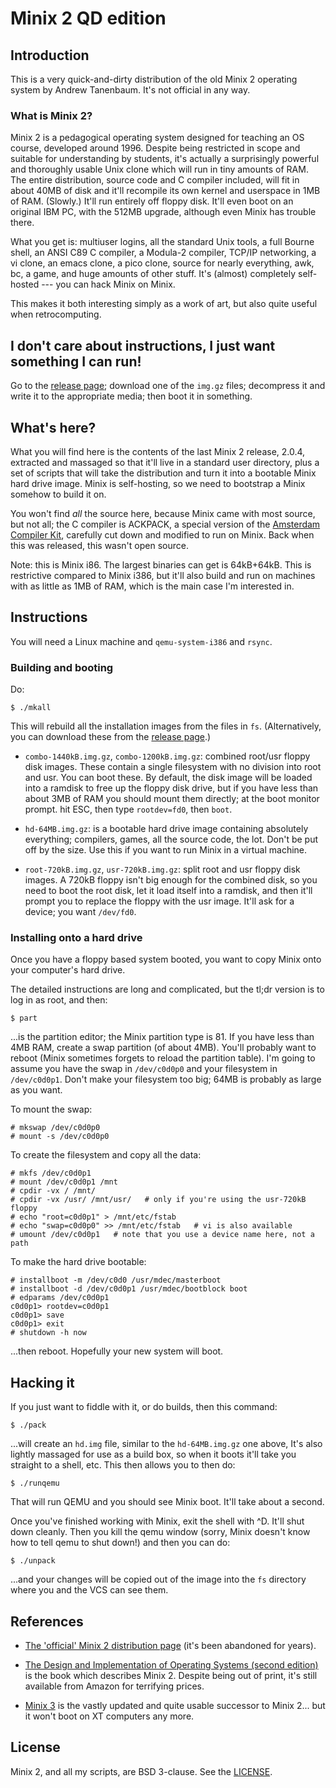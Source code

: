 # Minix 2 QD edition

## Introduction

This is a very quick-and-dirty distribution of the old Minix 2 operating
system by Andrew Tanenbaum. It's not official in any way.


### What is Minix 2?

Minix 2 is a pedagogical operating system designed for teaching an OS
course, developed around 1996. Despite being restricted in scope and
suitable for understanding by students, it's actually a surprisingly
powerful and thoroughly usable Unix clone which will run in tiny amounts of
RAM. The entire distribution, source code and C compiler included, will fit
in about 40MB of disk and it'll recompile its own kernel and userspace in
1MB of RAM. (Slowly.) It'll run entirely off floppy disk. It'll even boot on
an original IBM PC, with the 512MB upgrade, although even Minix has trouble
there.

What you get is: multiuser logins, all the standard Unix tools, a full
Bourne shell, an ANSI C89 C compiler, a Modula-2 compiler, TCP/IP
networking, a vi clone, an emacs clone, a pico clone, source for nearly
everything, awk, bc, a game, and huge amounts of other stuff. It's (almost)
completely self-hosted --- you can hack Minix on Minix.

This makes it both interesting simply as a work of art, but also quite
useful when retrocomputing.


## I don't care about instructions, I just want something I can run!

Go to the [release page](https://github.com/davidgiven/minix2/releases/latest);
download one of the `img.gz` files; decompress it and write it to the
appropriate media; then boot it in something.


## What's here?

What you will find here is the contents of the last Minix 2 release, 2.0.4,
extracted and massaged so that it'll live in a standard user directory, plus
a set of scripts that will take the distribution and turn it into a bootable
Minix hard drive image. Minix is self-hosting, so we need to bootstrap a
Minix somehow to build it on.

You won't find *all* the source here, because Minix came with most source,
but not all; the C compiler is ACKPACK, a special version of the [Amsterdam
Compiler Kit](http://tack.sf.net), carefully cut down and modified to run on
Minix. Back when this was released, this wasn't open source.

Note: this is Minix i86. The largest binaries can get is 64kB+64kB. This is
restrictive compared to Minix i386, but it'll also build and run on machines
with as little as 1MB of RAM, which is the main case I'm interested in.


## Instructions

You will need a Linux machine and `qemu-system-i386` and `rsync`.


### Building and booting

Do:

    $ ./mkall

This will rebuild all the installation images from the files in `fs`.
(Alternatively, you can download these from the
[release page](https://github.com/davidgiven/minix2/releases/latest).)

  * `combo-1440kB.img.gz`, `combo-1200kB.img.gz`: combined root/usr floppy
    disk images. These contain a single filesystem with no division into root
    and usr. You can boot these. By default, the disk image will be loaded
    into a ramdisk to free up the floppy disk drive, but if you have less than
    about 3MB of RAM you should mount them directly; at the boot monitor prompt.
    hit ESC, then type `rootdev=fd0`, then `boot`.

  * `hd-64MB.img.gz`: is a bootable hard drive image containing absolutely
    everything; compilers, games, all the source code, the lot. Don't be put
    off by the size. Use this if you want to run Minix in a virtual machine.

  * `root-720kB.img.gz`, `usr-720kB.img.gz`: split root and usr floppy disk
    images. A 720kB floppy isn't big enough for the combined disk, so you need
    to boot the root disk, let it load itself into a ramdisk, and then it'll
    prompt you to replace the floppy with the usr image. It'll ask for a device;
    you want `/dev/fd0`.


### Installing onto a hard drive

Once you have a floppy based system booted, you want to copy Minix onto your
computer's hard drive.

The detailed instructions are long and complicated, but the tl;dr version is
to log in as root, and then:

    $ part

...is the partition editor; the Minix partition type is 81. If you have less
than 4MB RAM, create a swap partition (of about 4MB). You'll probably want to
reboot (Minix sometimes forgets to reload the partition table). I'm going to
assume you have the swap in `/dev/c0d0p0` and your filesystem in
`/dev/c0d0p1`. Don't make your filesystem too big; 64MB is probably as large
as you want.

To mount the swap:

    # mkswap /dev/c0d0p0
    # mount -s /dev/c0d0p0

To create the filesystem and copy all the data:

    # mkfs /dev/c0d0p1
    # mount /dev/c0d0p1 /mnt
    # cpdir -vx / /mnt/
    # cpdir -vx /usr/ /mnt/usr/   # only if you're using the usr-720kB floppy
    # echo "root=c0d0p1" > /mnt/etc/fstab
    # echo "swap=c0d0p0" >> /mnt/etc/fstab   # vi is also available
    # umount /dev/c0d0p1   # note that you use a device name here, not a path

To make the hard drive bootable:

    # installboot -m /dev/c0d0 /usr/mdec/masterboot
    # installboot -d /dev/c0d0p1 /usr/mdec/bootblock boot
    # edparams /dev/c0d0p1
    c0d0p1> rootdev=c0d0p1
    c0d0p1> save
    c0d0p1> exit
    # shutdown -h now

...then reboot. Hopefully your new system will boot.


## Hacking it

If you just want to fiddle with it, or do builds, then this command:

    $ ./pack

...will create an `hd.img` file, similar to the `hd-64MB.img.gz` one above,
It's also lightly massaged for use as a build box, so when it boots it'll
take you straight to a shell, etc. This then allows you to then do:

    $ ./runqemu

That will run QEMU and you should see Minix boot. It'll take about a second.

Once you've finished working with Minix, exit the shell with ^D. It'll shut
down cleanly. Then you kill the qemu window (sorry, Minix doesn't know how to
tell qemu to shut down!) and then you can do:

    $ ./unpack

...and your changes will be copied out of the image into the `fs` directory
where you and the VCS can see them.


## References

  * [The 'official' Minix 2 distribution
    page](https://minix1.woodhull.com/) (it's been
    abandoned for years).

  * [The Design and Implementation of Operating Systems (second
    edition)](https://www.amazon.co.uk/Operating-Systems-Implementation-Tanenbaum-1997-01-15/dp/B019NDOVWC/ref=sr_1_1)
    is the book which describes Minix 2. Despite being out of print, it's
    still available from Amazon for terrifying prices.

  * [Minix 3](http://www.minix3.org/) is the vastly updated and quite
    usable successor to Minix 2... but it won't boot on XT computers any
    more.


## License

Minix 2, and all my scripts, are BSD 3-clause. See the
[LICENSE](LICENSE.md).
